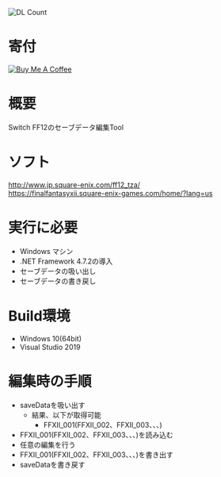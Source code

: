 ![DL Count](https://img.shields.io/github/downloads/turtle-insect/FF12/total.svg)

# 寄付
<a href="https://www.buymeacoffee.com/06yi7RLlT" target="_blank"><img src="https://www.buymeacoffee.com/assets/img/custom_images/black_img.png" alt="Buy Me A Coffee" style="height: auto !important;width: auto !important;" ></a>

# 概要
Switch FF12のセーブデータ編集Tool

# ソフト
http://www.jp.square-enix.com/ff12_tza/  
https://finalfantasyxii.square-enix-games.com/home/?lang=us

# 実行に必要
* Windows マシン
* .NET Framework 4.7.2の導入
* セーブデータの吸い出し
* セーブデータの書き戻し

# Build環境
* Windows 10(64bit)
* Visual Studio 2019

# 編集時の手順
* saveDataを吸い出す
   * 結果、以下が取得可能
      * FFXII_001(FFXII_002、FFXII_003、、、)
* FFXII_001(FFXII_002、FFXII_003、、、)を読み込む
* 任意の編集を行う
* FFXII_001(FFXII_002、FFXII_003、、、)を書き出す
* saveDataを書き戻す
